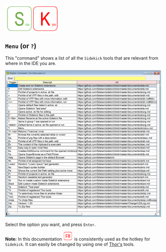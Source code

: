 [![Sidekick](Images/SKLogo.png)](../README.md)

## `Menu` (or `?`)

This "command" shows a list of all the `Sidekick` tools that are relevant from where in the IDE you are. 

![menu](Images/skmenu.png)

Select the option you want, and press `Enter`.  

**Note:** In this documentation ![`F8`](Images/F8.png) is consistently used as the hotkey for `Sidekick`. It can easily be changed by using one of [Thor's](https://github.com/VFPX/Thor) tools.